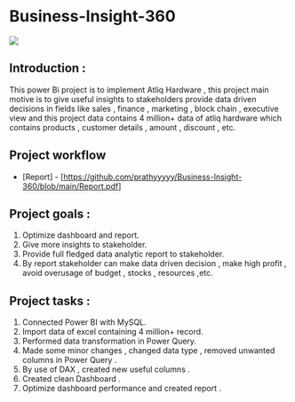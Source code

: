 # Business-Insight-360

![](https://media3.giphy.com/media/3oKIPEqDGUULpEU0aQ/200.webp?cid=ecf05e47gg4eqqseuc8z1luf9og7u8vwgpgj7989noljv9bv&rid=200.webp&ct=g)

## Introduction : 
  This power Bi project is to implement Atliq Hardware , this project main motive is to give useful insights to stakeholders provide data driven decisions in fields like sales , finance , marketing , block chain , executive view and this project data contains 4 million+ data of atliq hardware which contains products , customer details , amount , discount , etc.
  
## Project workflow 
  * [Report] - [https://github.com/prathyyyyy/Business-Insight-360/blob/main/Report.pdf]
  
  
## Project goals : 
1. Optimize dashboard and report.
2. Give more insights to stakeholder.
3. Provide full fledged data analytic report to stakeholder.
4. By report stakeholder can make data driven decision , make high profit , avoid overusage of budget , stocks , resources ,etc.

## Project tasks : 

1. Connected Power BI with MySQL. 
2. Import data of excel containing 4 million+ record.
3. Performed data transformation in Power Query.
4. Made some minor changes , changed data type , removed unwanted columns in Power Query . 
4. By use of DAX , created new useful columns . 
5. Created clean Dashboard .
6. Optimize dashboard performance and created report .



